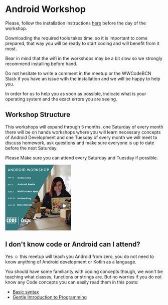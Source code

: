 # Android Workshop

Please, follow the installation instructions [here](/Installation.md) before the day of the workshop. 

Downloading the required tools takes time, 
so it is important to come prepared, that way you will be ready to start coding and will benefit from it most.

Bear in mind that the wifi in the workshops may be a bit slow so we strongly recommend installing before hand.

Do not hesitate to write a comment in the meetup or the WWCodeBCN Slack if you have an issue with the installation and we will be happy to help you. 

In order for us to help you as soon as possible, indicate what is your operating system and the exact errors you are seeing.

## Workshop Structure 

This workshops will expand through 5 months, one Saturday of every month there will be on hands workshops where you will learn necessary concepts of Android Development and one Tuesday of every month we will meet to discuss homework, ask questions and make sure everyone is up to date before the next Saturday. 

Please Make sure you can attend every Saturday and Tuesday if possible. 


![calendar of workshops](/workshop_calendar.png)


## I don't know code or Android can I attend? 

Yes ☺️ this meetup will teach you Android from zero, you do not need to know anything of Android development or Kotlin as a language. 

You should have some familiarity with coding concepts though, we won't be teaching what classes, functions or strings are. But no worries if you do not know any Code concepts you can easily read them in this posts: 

- [Basic syntax](https://kotlinlang.org/docs/reference/basic-syntax.html)
- [Gentle Introduction to Programming](https://link.medium.com/0L1UnynxDV)

